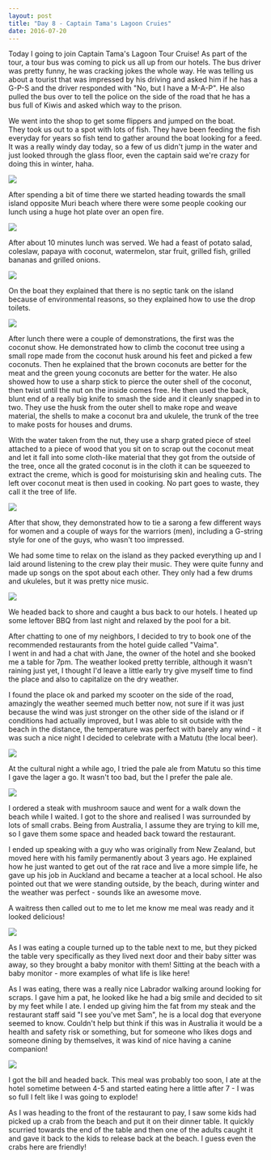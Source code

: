 ```yaml
---
layout: post
title: "Day 8 - Captain Tama's Lagoon Cruies"
date: 2016-07-20
---
```


Today I going to join Captain Tama's Lagoon Tour Cruise! As part of the tour, a
tour bus was coming to pick us all up from our hotels. The bus driver was pretty
funny, he was cracking jokes the whole way. He was telling us about a tourist
that was impressed by his driving and asked him if he has a G-P-S and the driver
responded with "No, but I have a M-A-P".
He also pulled the bus over to tell the police on the side of the road that he
has a bus full of Kiwis and asked which way to the prison.

We went into the shop to get some flippers and jumped on the boat.  
They took us out to a spot with lots of fish. They have been feeding the fish
everyday for years so fish tend to gather around the boat looking for a feed.
It was a really windy day today, so a few of us didn't jump in the water and
just looked through the glass floor, even the captain said we're crazy for doing
this in winter, haha.

<img src="https://res.cloudinary.com/stevenocchipinti/image/upload/f_auto,w_1600/2016-cook-islands/day-08-glass-bottom-boat_xnsixs.jpg" />

After spending a bit of time there we started heading towards the small island
opposite Muri beach where there were some people cooking our lunch using a huge
hot plate over an open fire.

<img src="https://res.cloudinary.com/stevenocchipinti/image/upload/f_auto,w_1600/2016-cook-islands/day-08-cooking_grwopy.jpg" />

After about 10 minutes lunch was served. We had a feast of potato salad,
coleslaw, papaya with coconut, watermelon, star fruit, grilled fish, grilled
bananas and grilled onions.

<img src="https://res.cloudinary.com/stevenocchipinti/image/upload/f_auto,w_1600/2016-cook-islands/day-08-lunch_g0n6dq.jpg" />

On the boat they explained that there is no septic tank on the island because of
environmental reasons, so they explained how to use the drop toilets.

<img src="https://res.cloudinary.com/stevenocchipinti/image/upload/f_auto,w_1600/2016-cook-islands/day-08-toilet-sign_teymod.jpg" />

After lunch there were a couple of demonstrations, the first was the coconut
show. He demonstrated how to climb the coconut tree using a small rope made from
the coconut husk around his feet and picked a few coconuts.
Then he explained that the brown coconuts are better for the meat and the green
young coconuts are better for the water.
He also showed how to use a sharp stick to pierce the outer shell of the
coconut, then twist until the nut on the inside comes free.
He then used the back, blunt end of a really big knife to smash the side and it
cleanly snapped in to two.
They use the husk from the outer shell to make rope and weave material, the
shells to make a coconut bra and ukulele, the trunk of the tree to make posts
for houses and drums.

With the water taken from the nut, they use a sharp grated piece of steel
attached to a piece of wood that you sit on to scrap out the coconut meat and
let it fall into some cloth-like material that they got from the outside of the
tree, once all the grated coconut is in the cloth it can be squeezed to extract
the creme, which is good for moisturising skin and healing cuts. The left over
coconut meat is then used in cooking. No part goes to waste, they call it the
tree of life.

<img src="https://res.cloudinary.com/stevenocchipinti/image/upload/f_auto,w_1600/2016-cook-islands/day-08-performance_awthin.jpg" />

After that show, they demonstrated how to tie a sarong a few different ways for
women and a couple of ways for the warriors (men), including a G-string style
for one of the guys, who wasn't too impressed.

We had some time to relax on the island as they packed everything up and I laid
around listening to the crew play their music. They were quite funny and made up
songs on the spot about each other. They only had a few drums and ukuleles, but
it was pretty nice music.

<img src="https://res.cloudinary.com/stevenocchipinti/image/upload/f_auto,w_1600/2016-cook-islands/day-08-music_tybqx8.jpg" />

We headed back to shore and caught a bus back to our hotels. I heated up some
leftover BBQ from last night and relaxed by the pool for a bit.

After chatting to one of my neighbors, I decided to try to book one of the
recommended restaurants from the hotel guide called "Vaima".  
I went in and had a chat with Jane, the owner of the hotel and she booked me a
table for 7pm. The weather looked pretty terrible, although it wasn't raining
just yet, I thought I'd leave a little early try give myself time to find the
place and also to capitalize on the dry weather.

I found the place ok and parked my scooter on the side of the road, amazingly
the weather seemed much better now, not sure if it was just because the wind was
just stronger on the other side of the island or if conditions had actually
improved, but I was able to sit outside with the beach in the distance, the
temperature was perfect with barely any wind - it was such a nice night I
decided to celebrate with a Matutu (the local beer).

<img src="https://res.cloudinary.com/stevenocchipinti/image/upload/f_auto,w_1600/2016-cook-islands/day-08-restaurant_gwgvti.jpg" />

At the cultural night a while ago, I tried the pale ale from Matutu so this time
I gave the lager a go. It wasn't too bad, but the I prefer the pale ale.

<img src="https://res.cloudinary.com/stevenocchipinti/image/upload/f_auto,w_1600/2016-cook-islands/day-08-beer_mql5lu.jpg" />

I ordered a steak with mushroom sauce and went for a walk down the beach while I
waited. I got to the shore and realised I was surrounded by lots of small crabs.
Being from Australia, I assume they are trying to kill me, so I gave them some
space and headed back toward the restaurant.

I ended up speaking with a guy who was originally from New Zealand, but moved
here with his family permanently about 3 years ago. He explained how he just
wanted to get out of the rat race and live a more simple life, he gave up his
job in Auckland and became a teacher at a local school. He also pointed out that
we were standing outside, by the beach, during winter and the weather was
perfect - sounds like an awesome move.

A waitress then called out to me to let me know me meal was ready and it looked
delicious!

<img src="https://res.cloudinary.com/stevenocchipinti/image/upload/f_auto,w_1600/2016-cook-islands/day-08-dinner_kiinue.jpg" />

As I was eating a couple turned up to the table next to me, but they picked the
table very specifically as they lived next door and their baby sitter was away,
so they brought a baby monitor with them! Sitting at the beach with a baby
monitor - more examples of what life is like here!

As I was eating, there was a really nice Labrador walking around looking for
scraps. I gave him a pat, he looked like he had a big smile and decided to
sit by my feet while I ate. I ended up giving him the fat from my steak and the
restaurant staff said "I see you've met Sam", he is a local dog that everyone
seemed to know. Couldn't help but think if this was in Australia it would be a
health and safety risk or something, but for someone who likes dogs and someone
dining by themselves, it was kind of nice having a canine companion!

<img src="https://res.cloudinary.com/stevenocchipinti/image/upload/f_auto,w_1600/2016-cook-islands/day-08-dog_pkwg9w.jpg" />

I got the bill and headed back. This meal was probably too soon, I ate at the
hotel sometime between 4-5 and started eating here a little after 7 - I was so
full I felt like I was going to explode!

As I was heading to the front of the restaurant to pay, I saw some kids had
picked up a crab from the beach and put it on their dinner table. It quickly
scurried towards the end of the table and then one of the adults caught it and
gave it back to the kids to release back at the beach. I guess even the crabs
here are friendly!

